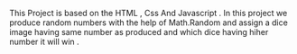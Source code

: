 This Project is based on the HTML , Css And Javascript .
In this project we produce random numbers with the help of Math.Random and assign a dice image having same number as produced and which dice having hiher number it will win .
